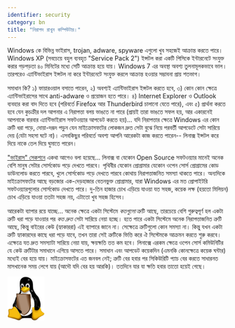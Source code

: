 ```yaml
---
identifier: security
category: bn
title: "নিরাপদ রাখুন কম্পিউটার।"
---
```


Windows কে বিভিন্ন ভাইরাস, trojan, adware, spyware এগুলো খুব সহজেই আক্রান্ত করতে পারে। Windows XP (সবচেয়ে বহুল ব্যবহৃত "Service Pack 2") ইন্সটল করা একটি পিসিকে ইন্টারনেটে সংযুক্ত করার গড়পড়তা ৪০ মিনিটের মধ্যে সেটি আক্রান্ত হয়ে যায়। Windows 7 এর অবস্থা অবশ্য তুলনামূলকভাবে ভাল। তারপরেও এ্যান্টিভাইরাস ইন্সটল না করে ইন্টারনেটে সংযুক্ত করলে আক্রান্ত হওয়ার সম্ভাবনা প্রায় শতভাগ।

সমাধান কি? ১) ফায়ারওয়াল বসাতে পারেন, ২) অবশ্যই এ্যান্টিভাইরাস ইন্সটল করতে হবে, ৩) 
কোন কোন ক্ষেত্রে এ্যান্টিভাইরাসের সাথে anti-adware ও প্রয়োজন হতে পারে। ৪) Internet Explorer ও Outlook ব্যবহার করা বাদ দিতে হবে
(পরিবর্তে Firefox আর Thunderbird চালানো যেতে পারে), এবং ৫) প্রার্থনা করতে হবে যেন কুচক্রীর দল আপনার এ নিরাপত্তা বলয় ভাঙতে না পারে (প্রায়ই তারা ভাঙতে সফল হয়, আর একারনেই আপনাকে বারবার এ্যান্টিভাইরাস সফটওয়্যার আপডেট করতে হয়)... যদি নিরাপত্তার ক্ষেত্রে Windows এর কোন ত্রুটি ধরা পড়ে, দোয়া-দরূদ পড়ুন যেন মাইক্রোসফটের লোকজন দ্রুত সেটা বুঝে নিয়ে পরবর্তী আপডেটে সেটা সারিয়ে দেয় (যেটা সহসা ঘটে না)। এসবকিছুর পরিবর্তে অবশ্য আপনি আরেকটা কাজ করতে পারেন-- লিনাক্স ইন্সটল করে দিয়ে নাকে তেল দিয়ে ঘুমাতে পারেন।

<a href="/items/viruses/index_bn.php">"ভাইরাস" সেকশনে</a> একথা আগেও বলা হয়েছে... লিনাক্স বা যেকোন Open Source সফটওয়্যার মানেই অনেক বেশি মানুষ সেটার সোর্সকোড পড়ে দেখতে পারবে। পৃথিবীর যেকোন প্রোগ্রামার যেকোন ওপেন সোর্স প্রোগ্রামের কোড ডাউনলোড করতে পারবে, খুলে সোর্সকোড পড়ে দেখতে পারবে কোথায় নিরাপত্তাজনিত সমস্যা থাকতে পারে। অন্যদিকে মাইক্রোসফটের আছে বড়জোর এক-দেড়হাজার বেতনভুক্ত প্রোগ্রামার, যারা Windows এর মত প্রোপাইটরি সফটওয়্যারগুলোর সোর্সকোড দেখতে পারে। দু-তিন হাজার চোখ এড়িয়ে যাওয়া যত সহজ, কয়েক লক্ষ (হয়তো মিলিয়ন) চোখ এড়িয়ে যাওয়া ততটা সহজ নয়, এটাতো খুব সহজ হিসেব।

আরেকটা ব্যাপার রয়ে যাচ্ছে... অনেক ক্ষেত্রে একটা সিস্টেমে <i>কতগুলো</i> ত্রুটি আছে, তারচেয়ে বেশি গুরুত্বপূর্ণ হল একটা ত্রুটি ধরা পড়ে যাওয়ার পর <i>কত দ্রুত</i> সেটা সারিয়ে নেয়া হচ্ছে। হতে পারে একটা সিস্টেমে অনেক নিরাপত্তাজনিত ত্রুটি আছে, কিন্তু বাইরের কেউ (হ্যাকাররা) এই ব্যাপারে জানে না। সেক্ষেত্রে ত্রুটিগুলো কোন সমস্যা না। কিন্তু যখন একটা ত্রুটি হ্যাকারদের কাছে ধরা পড়ে যাবে, তখন তারা সেই ত্রুটিকে ভিত্তি করে ঐ সিস্টেমকে আক্রমন করতে শুরু করবে। এক্ষেত্রে যত দ্রুত সমস্যাটা সারিয়ে নেয়া যায়, ক্ষয়ক্ষতি তত কম হবে। লিনাক্সে এরকম ক্ষেত্রে ওপেন সোর্স কমিউনিটির যে কেউ ত্রুটিটার সমাধানে এগিয়ে আসতে পারে। সমাধান এবং আপডেট কয়েকদিন (এমনকি কোনক্ষেত্রে কয়েক ঘন্টার) মধ্যেই বের হয়ে যায়। মাইক্রোসফটের এত জনবল নেই; ত্রুটি বের হবার পর সিকিউরিটি প্যাচ বের করতে সাধারনত মাসখানেক সময় লেগে যায় (আদৌ যদি বের হয় আরকি)। ততদিনে যার যা ক্ষতি হবার তাতো হয়েই গেছে। 


<img src="/img/security_thumb.png" />




